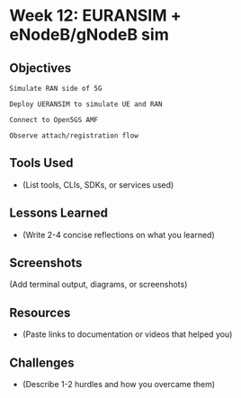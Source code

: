# Week 12: EURANSIM + eNodeB/gNodeB sim

## Objectives
    Simulate RAN side of 5G

    Deploy UERANSIM to simulate UE and RAN

    Connect to Open5GS AMF

    Observe attach/registration flow

## Tools Used
- (List tools, CLIs, SDKs, or services used)

## Lessons Learned
- (Write 2-4 concise reflections on what you learned)

## Screenshots
(Add terminal output, diagrams, or screenshots)

## Resources
- (Paste links to documentation or videos that helped you)

## Challenges
- (Describe 1-2 hurdles and how you overcame them)
